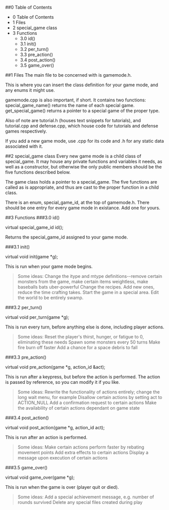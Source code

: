 ##0 Table of Contents

* 0 Table of Contents
* 1 Files
* 2 special_game class
* 3 Functions
	* 3.0 id()
	* 3.1 init()
	* 3.2 per_turn()
	* 3.3 pre_action()
	* 3.4 post_action()
	* 3.5 game_over()

##1 Files
The main file to be concerned with is gamemode.h.

This is where you can insert the class definition for your game mode, and any
enums it might use.

gamemode.cpp is also important, if short.  It contains two functions:
	special_game_name() returns the name of each special game.
	get_special_game() returns a pointer to a special game of the proper
	type.

Also of note are tutorial.h (houses text snippets for tutorials), and
tutorial.cpp and defense.cpp, which house code for tutorials and defense games
respectively.

If you add a new game mode, use <mode name>.cpp for its code and <mode name>.h
for any static data associated with it.

##2 special_game class
Every new game mode is a child class of special_game.  It may house any private
functions and variables it needs, as well as a constructor, but otherwise the
only public members should be the five functions described below.

The game class holds a pointer to a special_game.  The five functions are
called as is appropriate, and thus are cast to the proper function in a child
class.

There is an enum, special_game_id, at the top of gamemode.h.  There should be
one entry for every game mode in existance.  Add one for yours.

##3 Functions
###3.0 id()

virtual special_game_id id();

Returns the special_game_id assigned to your game mode.

###3.1 init()

virtual void init(game *g);

This is run when your game mode begins.

>Some ideas:
>Change the itype and mtype definitions--remove certain monsters from
  the game, make certain items weightless, make baseballs bats uber-powerful
>Change the recipes.  Add new ones, reduce the time crafting takes.
>Start the game in a special area.  Edit the world to be entirely swamp.

###3.2 per_turn()

virtual void per_turn(game *g);

This is run every turn, before anything else is done, including player actions.

>Some ideas:
>Reset the player's thirst, hunger, or fatigue to 0, eliminating these needs
>Spawn some monsters every 50 turns
>Make fire burn off faster
>Add a chance for a space debris to fall

###3.3 pre_action()

virtual void pre_action(game *g, action_id &act);

This is run after a keypress, but before the action is performed.  The action
is passed by reference, so you can modify it if you like.

>Some ideas:
>Rewrite the functionality of actions entirely; change the long wait menu,
  for example
>Disallow certain actions by setting act to ACTION_NULL
>Add a confirmation request to certain actions
>Make the availability of certain actions dependant on game state

###3.4 post_action()

virtual void post_action(game *g, action_id act);

This is run after an action is performed.

>Some ideas:
>Make certain actions perform faster by rebating movement points
>Add extra effects to certain actions
>Display a message upon execution of certain actions

###3.5 game_over()

virtual void game_over(game *g);

This is run when the game is over (player quit or died).

>Some ideas:
>Add a special achievement message, e.g. number of rounds survived
>Delete any special files created during play
